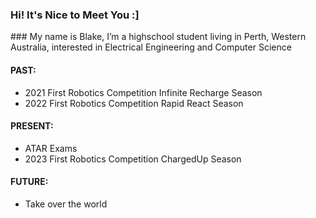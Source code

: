 <h3> Hi! It's Nice to Meet You :] </h3>
### My name is Blake, I’m a highschool student living in Perth, Western Australia, interested in Electrical Engineering and Computer Science

#### PAST:
- 2021 First Robotics Competition Infinite Recharge Season
- 2022 First Robotics Competition Rapid React Season

#### PRESENT:
- ATAR Exams
- 2023 First Robotics Competition ChargedUp Season

#### FUTURE:
- Take over the world
